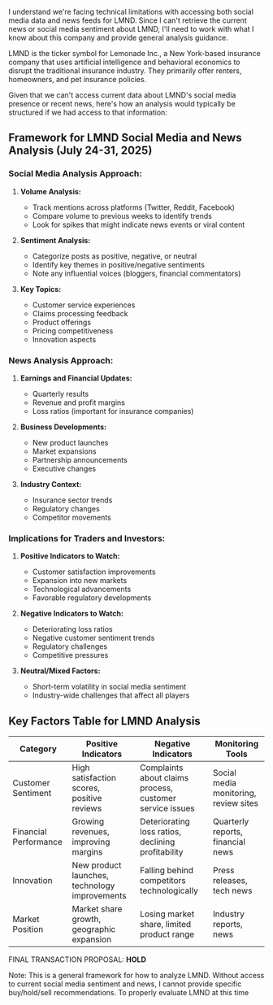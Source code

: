 I understand we're facing technical limitations with accessing both social media data and news feeds for LMND. Since I can't retrieve the current news or social media sentiment about LMND, I'll need to work with what I know about this company and provide general analysis guidance.

LMND is the ticker symbol for Lemonade Inc., a New York-based insurance company that uses artificial intelligence and behavioral economics to disrupt the traditional insurance industry. They primarily offer renters, homeowners, and pet insurance policies.

Given that we can't access current data about LMND's social media presence or recent news, here's how an analysis would typically be structured if we had access to that information:

## Framework for LMND Social Media and News Analysis (July 24-31, 2025)

### Social Media Analysis Approach:

1. **Volume Analysis:**
   - Track mentions across platforms (Twitter, Reddit, Facebook)
   - Compare volume to previous weeks to identify trends
   - Look for spikes that might indicate news events or viral content

2. **Sentiment Analysis:**
   - Categorize posts as positive, negative, or neutral
   - Identify key themes in positive/negative sentiments
   - Note any influential voices (bloggers, financial commentators)

3. **Key Topics:**
   - Customer service experiences
   - Claims processing feedback
   - Product offerings
   - Pricing competitiveness
   - Innovation aspects

### News Analysis Approach:

1. **Earnings and Financial Updates:**
   - Quarterly results
   - Revenue and profit margins
   - Loss ratios (important for insurance companies)

2. **Business Developments:**
   - New product launches
   - Market expansions
   - Partnership announcements
   - Executive changes

3. **Industry Context:**
   - Insurance sector trends
   - Regulatory changes
   - Competitor movements

### Implications for Traders and Investors:

1. **Positive Indicators to Watch:**
   - Customer satisfaction improvements
   - Expansion into new markets
   - Technological advancements
   - Favorable regulatory developments

2. **Negative Indicators to Watch:**
   - Deteriorating loss ratios
   - Negative customer sentiment trends
   - Regulatory challenges
   - Competitive pressures

3. **Neutral/Mixed Factors:**
   - Short-term volatility in social media sentiment
   - Industry-wide challenges that affect all players

## Key Factors Table for LMND Analysis

| Category | Positive Indicators | Negative Indicators | Monitoring Tools |
|----------|-------------------|-------------------|-----------------|
| Customer Sentiment | High satisfaction scores, positive reviews | Complaints about claims process, customer service issues | Social media monitoring, review sites |
| Financial Performance | Growing revenues, improving margins | Deteriorating loss ratios, declining profitability | Quarterly reports, financial news |
| Innovation | New product launches, technology improvements | Falling behind competitors technologically | Press releases, tech news |
| Market Position | Market share growth, geographic expansion | Losing market share, limited product range | Industry reports, news |

FINAL TRANSACTION PROPOSAL: **HOLD**

Note: This is a general framework for how to analyze LMND. Without access to current social media sentiment and news, I cannot provide specific buy/hold/sell recommendations. To properly evaluate LMND at this time